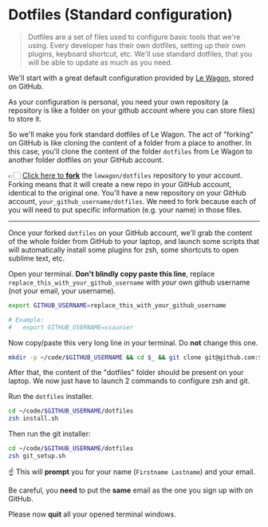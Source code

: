# Dotfiles (Standard configuration)

> Dotfiles are a set of files used to configure basic tools that we're using. Every developer has their own dotfiles, setting up their own plugins, keyboard shortcut, etc. We'll use standard dotfiles, that you will be able to update as much as you need.

We'll start with a great default configuration provided by [Le Wagon](http://github.com/lewagon/dotfiles), stored on GitHub.

As your configuration is personal, you need your own repository (a repository is like a folder on your github account where you can store files) to store it.

So we'll make you fork standard dotfiles of Le Wagon. The act of "forking" on GitHub is like cloning the content of a folder from a place to another. In this case, you'll clone the content of the folder `dotfiles` from Le Wagon to another folder dotfiles on your GitHub account.

👉🏻 [Click here to **fork**](https://github.com/lewagon/dotfiles/fork) the `lewagon/dotfiles` repository to your account. Forking means that it will create a new repo in your GitHub account, identical to the original one. You'll have a new repository on your GitHub account, `your_github_username/dotfiles`. We need to fork because each of you will need to put specific information (e.g. your name) in those files.

--------------------

Once your forked `dotfiles` on your GitHub account, we'll grab the content of the whole folder from GitHub to your laptop, and launch some scripts that will automatically install some plugins for zsh, some shortcuts to open sublime text, etc.

Open your terminal. **Don't blindly copy paste this line**, replace `replace_this_with_your_github_username` with *your*
own github username (not your email, your username).

```bash
export GITHUB_USERNAME=replace_this_with_your_github_username

# Example:
#   export GITHUB_USERNAME=ssaunier
```

Now copy/paste this very long line in your terminal. Do **not** change this one.

```bash
mkdir -p ~/code/$GITHUB_USERNAME && cd $_ && git clone git@github.com:$GITHUB_USERNAME/dotfiles.git
```

<script id="asciicast-ks0iILrMVv7kvmJ1STqKiwFWR" src="https://asciinema.org/a/ks0iILrMVv7kvmJ1STqKiwFWR.js" async></script>

After that, the content of the "dotfiles" folder should be present on your laptop. We now just have to launch 2 commands to configure zsh and git.

Run the `dotfiles` installer.

```bash
cd ~/code/$GITHUB_USERNAME/dotfiles
zsh install.sh
```

Then run the git installer:

```bash
cd ~/code/$GITHUB_USERNAME/dotfiles
zsh git_setup.sh
```

:point_up: This will **prompt** you for your name (`Firstname Lastname`) and your email.

Be careful, you **need** to put the **same** email as the one you sign up with on GitHub.

Please now **quit** all your opened terminal windows.
